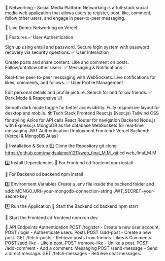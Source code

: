 📌 Networking - Social Media Platform
Networking is a full-stack social media web application that allows users to register, post, like, comment, follow other users, and engage in peer-to-peer messaging.

🚀 Live Demo: Networking on Vercel

📢 Features
✅ User Authentication

Sign up using email and password.
Secure login system with password recovery via security questions.
✅ User Interaction

Create posts and share content.
Like and comment on posts.
Follow/unfollow other users.
✅ Messaging & Notifications

Real-time peer-to-peer messaging with WebSockets.
Live notifications for likes, comments, and follows.
✅ User Profile Management

Edit personal details and profile picture.
Search for and follow friends.
✅ Dark Mode & Responsive UI

Smooth dark mode toggle for better accessibility.
Fully responsive layout for desktop and mobile.
🛠 Tech Stack
Frontend
React.js (Next.js)
Tailwind CSS for styling
Axios for API calls
React Router for navigation
Backend
Node.js with Express.js
MongoDB as the database
WebSockets for real-time messaging
JWT Authentication
Deployment
Frontend: Vercel
Backend: [Vercel & MongoDB Atlas]


🚀 Installation & Setup
1️⃣ Clone the Repository
git clone https://github.com/majdsalameh1211/web_final_M.M..git
cd web_final_M.M.

2️⃣ Install Dependencies
📌 For Frontend
cd frontend
npm install


📌 For Backend
cd backend
npm install

3️⃣ Environment Variables
Create a .env file inside the backend folder and add:
MONGO_URI=your-mongodb-connection-string
JWT_SECRET=your-secret-key

4️⃣ Run the Application
📌 Start the Backend
cd backend
npm start

📌 Start the Frontend
cd frontend
npm run dev


🎯 API Endpoints
Authentication
POST /register - Create a new user account.
POST /login - Authenticate users.
Posts
POST /add-post - Create a new post.
GET /fetch-posts - Retrieve posts from friends.
Likes & Comments
POST /add-like - Like a post.
POST /remove-like - Unlike a post.
POST /add-comment - Add a comment.
Messaging
POST /send-message - Send a direct message.
GET /fetch-messages - Retrieve chat messages.
